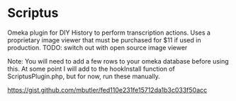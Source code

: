 Scriptus
========

Omeka plugin for DIY History to perform transcription actions. Uses a proprietary image viewer that must be purchased for $11 if used in production. TODO: switch out with open source image viewer

Note: You will need to add a few rows to your omeka database before using this. At some point I will add to the hookInstall function of ScriptusPlugin.php, but for now, run these manually.

https://gist.github.com/mbutler/fed110e231fe15712da1b3c033f50acc

